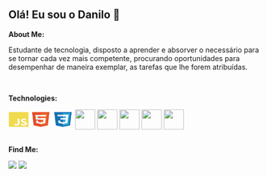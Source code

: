 ## Olá! Eu sou o Danilo 👋

 **About Me:**
 
Estudante de tecnologia, disposto a aprender e absorver o necessário para se tornar cada vez mais competente, procurando oportunidades para desempenhar de maneira exemplar, as tarefas que lhe forem atribuídas.

<br>

**Technologies:**

<div>
 <img align="center" alt="" height="30" width="40" src="https://raw.githubusercontent.com/devicons/devicon/master/icons/javascript/javascript-plain.svg"> 
  
 <img align="center" alt="" height="30" width="40" src="https://raw.githubusercontent.com/devicons/devicon/master/icons/html5/html5-original.svg"> 
  
 <img align="center" alt="" height="30" width="40" src="https://raw.githubusercontent.com/devicons/devicon/master/icons/css3/css3-original.svg">
  
  <img align="center" alt="" height="40" width="40" src="https://image.flaticon.com/icons/png/512/919/919830.png">
  
  <img align="center" alt="" height="40" width="40" src="https://cdn.icon-icons.com/icons2/2415/PNG/512/java_original_wordmark_logo_icon_146459.png">
  
  <img align="center" alt="" height="40" width="40" src="https://img.icons8.com/ios/452/mysql-logo.png">
  
  <img align="center" alt="" height="40" width="40" src="https://images.tcdn.com.br/img/img_prod/604201/git_icon_1186_1_20180326185813.png">
 
 <img align="center" alt="" height="40" width="40" src="https://github.githubassets.com/images/modules/logos_page/GitHub-Mark.png">
</div>

<br>

**Find Me:**

<div>
  <a href="https://www.linkedin.com/in/danilo-gon%C3%A7alves-77b448145/" target="_blank"><img src="https://img.shields.io/badge/-LinkedIn-%230077B5?style=for-the-badge&logo=linkedin&logoColor=white" target="_blank"></a> <a href="https://www.instagram.com/danilogoncalvess94/" target="_blank"><img src="https://img.shields.io/badge/-Instagram-%23E4405F?style=for-the-badge&logo=instagram&logoColor=white" target="_blank"></a>
  </div>
 


<!--
**danilogoncalves94/danilogoncalves94** is a ✨ _special_ ✨ repository because its `README.md` (this file) appears on your GitHub profile.

Here are some ideas to get you started:

- 🔭 I’m currently working on ...
- 🌱 I’m currently learning ...
- 👯 I’m looking to collaborate on ...
- 🤔 I’m looking for help with ...
- 💬 Ask me about ...
- 📫 How to reach me: ...
- 😄 Pronouns: ...
- ⚡ Fun fact: ...
-->
